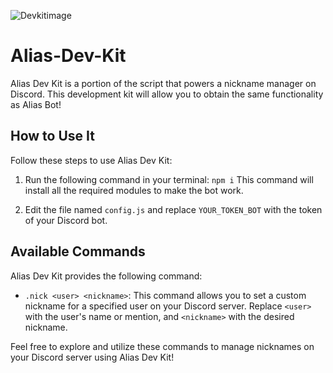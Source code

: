 ![Devkitimage](https://media.discordapp.net/attachments/1117130242033733642/1121438539545055433/Alias_Dev_Kit.png)

# Alias-Dev-Kit

Alias Dev Kit is a portion of the script that powers a nickname manager on Discord. This development kit will allow you to obtain the same functionality as Alias Bot!

## How to Use It

Follow these steps to use Alias Dev Kit:

1. Run the following command in your terminal:
`npm i` This command will install all the required modules to make the bot work.

2. Edit the file named `config.js` and replace `YOUR_TOKEN_BOT` with the token of your Discord bot.

## Available Commands

Alias Dev Kit provides the following command:

- `.nick <user> <nickname>`: This command allows you to set a custom nickname for a specified user on your Discord server. Replace `<user>` with the user's name or mention, and `<nickname>` with the desired nickname.

Feel free to explore and utilize these commands to manage nicknames on your Discord server using Alias Dev Kit!

